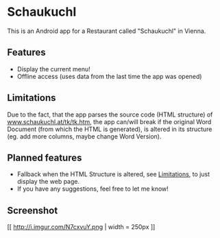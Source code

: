 # Schaukuchl
This is an Android app for a Restaurant called "Schaukuchl" in Vienna.

## Features
* Display the current menu!
* Offline access (uses data from the last time the app was opened)

## Limitations
Due to the fact, that the app parses the source code (HTML structure) of www.schaukuchl.at/tk/tk.htm, the app can/will break if the original Word Document (from which the HTML is generated), is altered in its structure (eg. add more columns, maybe change Word Version).

## Planned features
* Fallback when the HTML Structure is altered, see [Limitations](#Limitations), to just display the web page.
* If you have any suggestions, feel free to let me know!

## Screenshot
[[ http://i.imgur.com/N7cxvuY.png | width = 250px ]]

